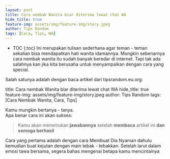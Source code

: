 ```yaml
---
layout: post
title: Cara nembak Wanita biar diterima lewat chat WA
hide_title: true
feature-img: assets/img/feature-img/story.jpeg
author: Tips Random
tags: [Cara, Tips, WA]
---
```

* TOC
{:toc}
Ini merupakan tulisan sederhana agar teman - teman sekalian bisa mendapatkan hati wanita idamannya.
Mungkin sebenarnya cara nembak wanita itu sudah banyak beredar di internet.
Tapi tak ada salahnya kan jika kita berusaha untuk menyampaikan dengan cara yang special.

Salah satunya adalah dengan baca artikel dari tipsrandom.eu.org:


title: Cara nembak Wanita biar diterima lewat chat WA
hide_title: true
feature-img: assets/img/feature-img/story.jpeg
author: Tips Random
tags: [Cara Nembak Wanita, Cara, Tips]


Kamu mungkin bertanya - tanya. <br>
Apa benar cara ini akan sukses:

> Kamu akan menemukan **jawabannya** setelah **membaca** artikel ini **dan semoga berhasil**

Cara yang pertama adalah dengan cara Membuat Dia Nyaman dahulu kemudian buat kejutan dengan main tebak - tebakkan. 
Setelah larut dalam emosi tawa bersama, segera bahas mengenai betapa kamu mencintainya
